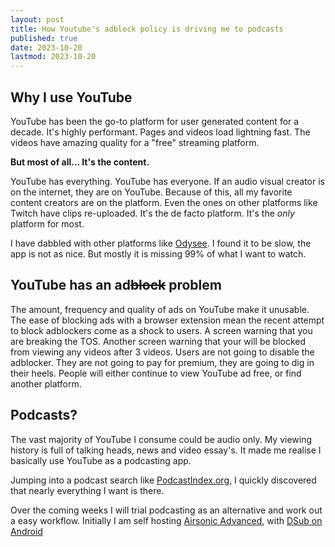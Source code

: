 ```yaml
---
layout: post
title: How Youtube's adblock policy is driving me to podcasts
published: true
date: 2023-10-20
lastmod: 2023-10-20
---
```


## Why I use YouTube

YouTube has been the go-to platform for user generated content for a decade. It's highly performant. Pages and videos load lightning fast. The videos have amazing quality for a "free" streaming platform. 

**But most of all... It's the content.**

YouTube has everything. YouTube has everyone. If an audio visual creator is on the internet, they are on YouTube. Because of this, all my favorite content creators are on the platform. Even the ones on other platforms like Twitch have clips re-uploaded. It's the de facto platform. It's the *only* platform for most. 

I have dabbled with other platforms like [Odysee](https://odysee.com). I found it to be slow, the app is not as nice. But mostly it is missing 99% of what I want to watch.

## YouTube has an ad~~block~~ problem

The amount, frequency and quality of ads on YouTube make it unusable. The ease of blocking ads with a browser extension mean the recent attempt to block adblockers come as a shock to users. A screen warning that you are breaking the TOS. Another screen warning that your will be blocked from viewing any videos after 3 videos. Users are not going to disable the adblocker. They are not going to pay for premium, they are going to dig in their heels. People will either continue to view YouTube ad free, or find another platform.

## Podcasts?

The vast majority of YouTube I consume could be audio only. My viewing history is full of talking heads, news and video essay's. It made me realise I basically use YouTube as a podcasting app. 

Jumping into a podcast search like [PodcastIndex.org](https://podcastindex.org), I quickly discovered that nearly everything I want is there. 

Over the coming weeks I will trial podcasting as an alternative and work out a easy workflow. Initially I am self hosting [Airsonic Advanced](https://github.com/airsonic-advanced/airsonic-advanced), with [DSub on Android](https://f-droid.org/packages/github.daneren2005.dsub/)
